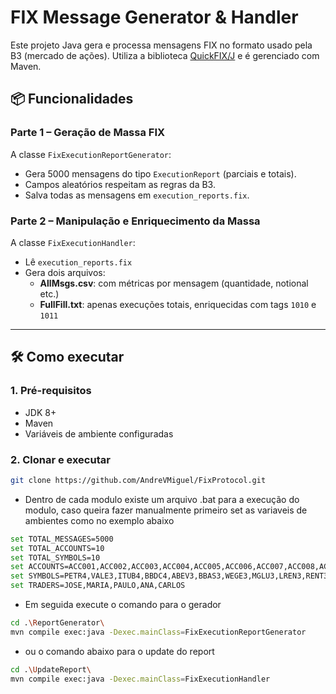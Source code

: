 # FIX Message Generator & Handler

Este projeto Java gera e processa mensagens FIX no formato usado pela B3 (mercado de ações). Utiliza a biblioteca [QuickFIX/J](https://www.quickfixj.org/) e é gerenciado com Maven.

## 📦 Funcionalidades

### Parte 1 – Geração de Massa FIX

A classe `FixExecutionReportGenerator`:

- Gera 5000 mensagens do tipo `ExecutionReport` (parciais e totais).
- Campos aleatórios respeitam as regras da B3.
- Salva todas as mensagens em `execution_reports.fix`.

### Parte 2 – Manipulação e Enriquecimento da Massa

A classe `FixExecutionHandler`:

- Lê `execution_reports.fix`
- Gera dois arquivos:
  - **AllMsgs.csv**: com métricas por mensagem (quantidade, notional etc.)
  - **FullFill.txt**: apenas execuções totais, enriquecidas com tags `1010` e `1011`

---

## 🛠️ Como executar

### 1. Pré-requisitos

- JDK 8+
- Maven
- Variáveis de ambiente configuradas

### 2. Clonar e executar

```bash
git clone https://github.com/AndreVMiguel/FixProtocol.git
```

 - Dentro de cada modulo existe um arquivo .bat para a execução do modulo, caso queira fazer manualmente primeiro set as variaveis de ambientes como no exemplo abaixo

```bash
set TOTAL_MESSAGES=5000
set TOTAL_ACCOUNTS=10
set TOTAL_SYMBOLS=10
set ACCOUNTS=ACC001,ACC002,ACC003,ACC004,ACC005,ACC006,ACC007,ACC008,ACC009,ACC010
set SYMBOLS=PETR4,VALE3,ITUB4,BBDC4,ABEV3,BBAS3,WEGE3,MGLU3,LREN3,RENT3
set TRADERS=JOSE,MARIA,PAULO,ANA,CARLOS
```

 - Em seguida execute o comando para o gerador

```bash
cd .\ReportGenerator\
mvn compile exec:java -Dexec.mainClass=FixExecutionReportGenerator
```

 - ou o comando abaixo para o update do report

```bash
cd .\UpdateReport\
mvn compile exec:java -Dexec.mainClass=FixExecutionHandler
```
